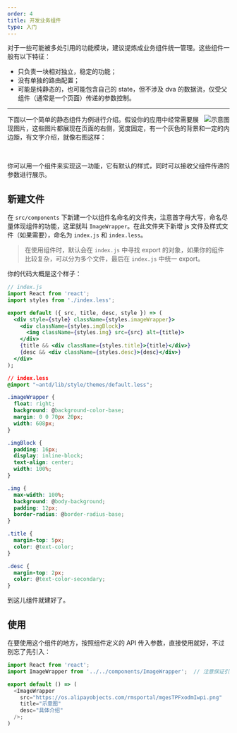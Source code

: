 ```yaml
---
order: 4
title: 开发业务组件
type: 入门
---
```


对于一些可能被多处引用的功能模块，建议提炼成业务组件统一管理。这些组件一般有以下特征：

- 只负责一块相对独立，稳定的功能；
- 没有单独的路由配置；
- 可能是纯静态的，也可能包含自己的 state，但不涉及 dva 的数据流，仅受父组件（通常是一个页面）传递的参数控制。

---

<img class="preview-img" align="right" alt="示意图" src="https://os.alipayobjects.com/rmsportal/mgesTPFxodmIwpi.png">

下面以一个简单的静态组件为例进行介绍。假设你的应用中经常需要展现图片，这些图片都展现在页面的右侧，宽度固定，有一个灰色的背景和一定的内边距，有文字介绍，就像右图这样：

<br />

你可以用一个组件来实现这一功能，它有默认的样式，同时可以接收父组件传递的参数进行展示。

## 新建文件

在 `src/components` 下新建一个以组件名命名的文件夹，注意首字母大写，命名尽量体现组件的功能，这里就叫 `ImageWrapper`。在此文件夹下新增 js 文件及样式文件（如果需要），命名为 `index.js` 和 `index.less`。

> 在使用组件时，默认会在 `index.js` 中寻找 export 的对象，如果你的组件比较复杂，可以分为多个文件，最后在 `index.js` 中统一 export。

你的代码大概是这个样子：

```jsx
// index.js
import React from 'react';
import styles from './index.less';

export default ({ src, title, desc, style }) => (
  <div style={style} className={styles.imageWrapper}>
    <div className={styles.imgBlock}>
      <img className={styles.img} src={src} alt={title}>
    </div>
    {title && <div className={styles.title}>{title}</div>}
    {desc && <div className={styles.desc}>{desc}</div>}
  </div>
);
```

```css
// index.less
@import "~antd/lib/style/themes/default.less";

.imageWrapper {
  float: right;
  background: @background-color-base;
  margin: 0 0 70px 20px;
  width: 608px;
}

.imgBlock {
  padding: 16px;
  display: inline-block;
  text-align: center;
  width: 100%;
}

.img {
  max-width: 100%;
  background: @body-background;
  padding: 12px;
  border-radius: @border-radius-base;
}

.title {
  margin-top: 5px;
  color: @text-color;
}

.desc {
  margin-top: 2px;
  color: @text-color-secondary;
}
```

到这儿组件就建好了。

## 使用

在要使用这个组件的地方，按照组件定义的 API 传入参数，直接使用就好，不过别忘了先引入：

```js
import React from 'react';
import ImageWrapper from '../../components/ImageWrapper';  // 注意保证引用路径的正确

export default () => (
  <ImageWrapper
    src="https://os.alipayobjects.com/rmsportal/mgesTPFxodmIwpi.png"
    title="示意图"
    desc="具体介绍"
  />;
)

```
